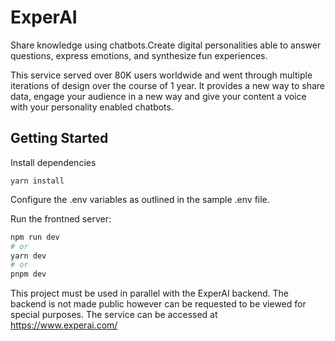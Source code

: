 # ExperAI
Share knowledge using chatbots.Create digital personalities able to answer questions, express emotions, and synthesize fun experiences.

This service served over 80K users worldwide and went through multiple iterations of design over the course of 1 year. It provides a new way to share data, engage your audience in a new way and give your content a voice with your personality enabled chatbots.

## Getting Started
Install dependencies
```
yarn install
```

Configure the .env variables as outlined in the sample .env file.

Run the frontned server:

```bash
npm run dev
# or
yarn dev
# or
pnpm dev
```

This project must be used in parallel with the ExperAI backend. The backend is not made public however can be requested to be viewed for special purposes. The service can be accessed at https://www.experai.com/
